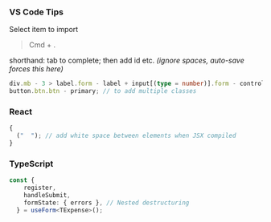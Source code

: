 ### VS Code Tips

Select item to import

> Cmd + .

shorthand: tab to complete; then add id etc.
_(ignore spaces, auto-save forces this here)_

```typescript
div.mb - 3 > label.form - label + input[(type = number)].form - control; // > to  nest; + next to
button.btn.btn - primary; // to add multiple classes
```

### React

```typescript
{
  ("  "); // add white space between elements when JSX compiled
}
```

### TypeScript

```Typescript
const {
    register,
    handleSubmit,
    formState: { errors }, // Nested destructuring
  } = useForm<TExpense>();
```
